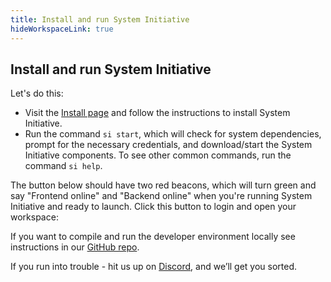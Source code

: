 ```yaml
---
title: Install and run System Initiative 
hideWorkspaceLink: true
---
```

## Install and run System Initiative 

Let's do this: 
* Visit the <a href="https://auth.systeminit.com/download" target="_blank">Install page</a> and follow the instructions to install System Initiative. 
* Run the command `si start`, which will check for system dependencies, prompt for the necessary credentials, and download/start the System Initiative components. To see other common commands, run the command `si help`.

The button below should have two red beacons, which will turn green and say "Frontend online" and "Backend online" when you're running System Initiative and ready to launch. Click this button to login and open your workspace:

<!-- must wrap in a div to undo some of the automatic styling -->
<p class="escape"><workspace-link-widget></workspace-link-widget></p>

If you want to compile and run the developer environment locally see instructions in our <a href="https://github.com/systeminit/si" target="_blank">GitHub repo</a>. 

If you run into trouble - hit us up on <a href="https://discord.com/channels/955539345538957342/1080953018788364288" target="_blank">Discord</a>, and we’ll get you sorted.